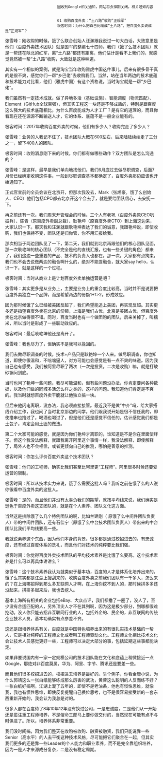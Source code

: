 
                            
                            因收到Google相关通知，网站将会择期关闭。相关通知内容
                            
                            
                            01 收购百度外卖：“土八路”收购“正规军”
                            极客时间：为什么把自己比喻成“土八路”，把百度外卖说成是“正规军”？

张雪峰：刚收购的时候，饿了么联合创始人汪渊跟我说过一句大白话，大致意思是他们（百度外卖技术团队）就是国军的整编七十四师，我们（饿了么技术团队）就是一帮还在陕北的红军，离“土八路”都还有距离，他们估计是看不上我们的，就感觉竟然被一帮“土八路”收购，大致就是这种味道。

其实有一个相似的案例，就是淘宝当年收购雅虎中国这件事儿，后来有很多骨干真的是很不爽，感觉你们一帮“乡巴佬”去收购我们。当然，站在当年两边的技术底蕴和技术能力对比看，他们（雅虎中国）有这个资格说，当时淘宝就是一帮“乡巴佬”。

我们虽然有一定技术成就，做了异地多活（基础设施）、智能调度（物流匹配）、Element（GitHub全球百强），但其实工程这一块还是不够成熟的，特别是跟百度这么强大的技术底蕴相比。为什么百度能成为人才工厂？是有它的道理的，而且你看现在还在源源不断输送人才，它的体系、底蕴不是一般企业能有的。

极客时间：2017年收购百度外卖的时候，他们有多少人？收购完走了多少人？

张雪峰：业务的人我记不住了，技术团队大概在600左右，后来陆陆续续走了三分之一，留下400人的团队。

极客时间：收购消息刚下来的时候，你们都有做哪些动作？双方团队是怎么沟通的？

张雪峰：是这样，最早是我们单向地找他们，我们6月底过去做尽职调查，后面7月份已经确定收购这件事，一般到尽职调查基本都确定了，百度外卖那边应该也开始通知了。

正式官宣前的全员会议在北京开，但那次我没去，Mark（张旭豪，饿了么创始人、CEO）他们包括CPO都去北京开这个会去了，就是要给团队信心，去安抚一下。

再之前还有一次，我们周末开管理会的时候，三个人有老巩（百度外卖原CEO巩振兵）、陈青（原百度外卖副总裁）、耿艳坤（原百度外卖CTO）到上海这边来，大家认识一下。那天我和汪渊就跟耿艳坤表达了我们的诚意，我跟艳坤说，即使收购，我们也保持不变，团队还是归你管，你不用汇报给我。

那次相当于两边团队见了一下，第二天，我们就到北京再跟他们的核心团队见面，那一次耿艳坤的核心团队（不完全是他的直线汇报，也有一些关键的角色）都来了，我们这边一些重要的产品、技术的负责人也都在，那一次，大家都有点拘束，我们也不会去说做两边的融合啊什么的，绝对不能提融合，就大家say hello，认识一下，就是这样的一个过程。

极客时间：当时从商业上是计划百度外卖单独运营是吧？

张雪峰：其实更多是从业务上，主要是业务上的重合度比较高，当时并不是说要把百度外卖独立一个品牌，而是希望两边的份额1+1>2，形成效应。

因为那时候饿了么已经被美团反超了，我们希望能追上美团，再实现反超。其实更多还是指望百度外卖在北京的份额，上海是我们占优，北京是美团占优，但百度外卖在北京做得很不错。同时，百度当时也有一个做团购的团队，后来关掉了，叫糯米，所以当时是形成了一些联动效应的。

极客时间：最后耿艳坤他还是离开了。

张雪峰：我也尽力了，但确实不是我可以挽回的。

我们去做尽职调查的时候，技术+产品只是耿艳坤一个人来。做尽职调查，你也知道，即使你很温和，不咄咄逼人，对方可能也会感觉是有一点不爽的味道。因为我自己也有感受，我们被阿里尽职了两次（一次是投资，二次是收购）嘛，就是打破砂锅问到底。

当时也问了艳坤一些问题，我尽可能温和，但有些问题没办法，你肯定要问各种数据，以及他们做的同城多活怎么样之类的，这样的问题。我知道他们肯定是不爽的。我当时就想百度外卖干脆就让他独立搞一块。

但后来他闪电离职，没办法，我必须直接接管。最近我不是做“中介”吗，给大家搭线介绍工作，我也问了当时北京那边的同学，他们跟我说开始是很不信任我的，即使撸串也撸过了，喝酒也喝过了，但是他们还是感觉不信任的，估计感觉我们都是土包子，肯定会用土匪的做法。

第二个大家可能的感觉，就是因为你们艳坤才离职的，谁知道是不是你在里面使绊子。但这个我没法解释，就跟我离开阿里这个事情一样，我没法解释，即使解释了，局外人也不会相信，或者更倾向自己的推测，哪怕是善意的推测。

极客时间：你怎么评价百度外卖这个技术团队？

张雪峰：他们的工程师，确实比我们甚至比阿里更“工程师”。阿里很多时候还要受运营的限制。

极客时间：所以从技术实力来说，饿了么需要这批人吗？我听之前在饿了么的人说你很看中百度外卖的这批人。

张雪峰：是的，而且他们并没有太辜负我们的期望，就按平均线来说，我们确实是逊色于百度外卖这支团队的，就是在个人素养、团队文化这方面。

当然这是排除饿了么几个特例团队的啊，比如兰建刚（ 原饿了么中间件团队负责人）带的中间件团队，还有石佳宁（原饿了么中台技术团队负责人）带出来的中台团队比我们平均线要高一些。

我就说素养这个东西，因为他们本身的背景，很多都是通过校招进去的，有忠诚度，还有经过百度体系的洗礼，而且他们对技术的纯粹要比我们强。

极客时间：你觉得百度外卖技术团队的平均技术素养是比饿了么要高。这个技术素养是什么可以再具体讲讲么？

张雪峰：这个技术素养我认为就类似于基本功，百度的人才是体系化培养出来的。饿了么其实都是江湖上搜刮来的，收购百度外卖之前我们团队有一千多人，怎么来的？在上海哪招得到那么多互联网人才啊，在上海你挖不到人的，那时候拼多多还没起来，拼拼多起来后，我也去挖人。

基本上海所有相关的企业包括eBay、大众点评，我们都撸了一圈了，没人了，至少没有合适匹配的人，另外顶尖人才不在其列啊，因为这是极少部分，到哪都很难挖动。没人你只能去招非互联网行业的人，包括外企的、民企的，非互联网的传统企业技术人员，基本功确实有点参差不齐。

这还是跟培养体系有关，百度就是中国特色培养出来的有很扎实技术基础的一帮人，它是相对纯粹的工程师文化或者叫工程师驱动文化。工程师文化相比技术文化会让技术人员感觉更好一些，工程师可以决定大部分的事，包括延期这些事都能决定。

如果非要说国内有一家一定规模公司的技术团队能在文化和底蕴上稍微接近一点Google，那绝对非百度莫属，华为、阿里、字节、腾讯还是要差一些。

而且他们很多校招进去的，校招进去培养是最好的。举个例子，你看金庸小说，为什么郭靖这么一张白纸能够练成那么厉害的武功，黄蓉这么聪明的人反而练不好？一张白纸好搞啊。江湖上混了五年的，即使不是老油条，他也有惯性思维，就像我，我也有惯性思维，即使反复提醒自己换位思考，也不是很容易接受新的一套东西重新开始的，我会认为我总是对的。

很多人都在百度待了8年10年12年没有换过公司，一是忠诚度，二是他们从一开始还是蛮注重工程师培养，不是催命三郎马上要你做交付的，当然现在可能有点不与时俱进了。所以，培养体系非常重要。

我们没时间搞，因为我们整天在收购被收购、融资被融资，我们只能说靠一些 Senior（高水平）的人去平衡这种技术风格，尽可能把它们聚合在一起，但其实我们更多的还是靠一些Leader的个人能力和职业素养，而不是完全靠组织培养，因为一是人才来源成分复杂，二是没有稳定周期。

                        
                        
                            